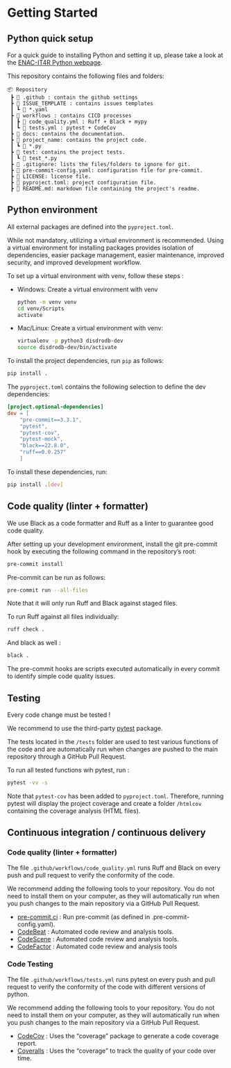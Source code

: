 # Getting Started

## **Python quick setup**

For a quick guide to installing Python and setting it up, please take a look at the [ENAC-IT4R Python webpage](https://www.notion.so/Python-quick-setup-55d1e813f24d4a37a57e14c71c641a0e).

This repository contains the following files and folders:

```
📦 Repository
 ┣ 📁 .github : contain the github settings
 ┣ 📁 ISSUE_TEMPLATE : contains issues templates
 ┃ ┗ 📜 *.yaml
 ┣ 📁 workflows : contains CICD processes
 ┃ ┣ 📜 code_quality.yml : Ruff + Black + mypy
 ┃ ┗ 📜 tests.yml : pytest + CodeCov
 ┣ 📁 docs: contains the documentation.
 ┣ 📁 project_name: contains the project code.
 ┃ ┗ 📜 *.py
 ┣ 📁 test: contains the project tests.
 ┃ ┗ 📜 test_*.py
 ┣ 📜 .gitignore: lists the files/folders to ignore for git.
 ┣ 📜 pre-commit-config.yaml: configuration file for pre-commit.
 ┣ 📜 LICENSE: license file.
 ┣ 📜 pyproject.toml: project configuration file.
 ┣ 📜 README.md: markdown file containing the project's readme.
 ```


## Python environment

All external packages are defined into the `pyproject.toml`.

While not mandatory, utilizing a virtual environment is recommended. Using a virtual environment for installing packages provides isolation of dependencies, easier package management, easier maintenance, improved security, and improved development
workflow.

To set up a virtual environment with venv, follow these steps :

- Windows: Create a virtual environment with venv

    ```bash
    python -m venv venv
    cd venv/Scripts
    activate
    ```

- Mac/Linux: Create a virtual environment with venv:

    ```bash
    virtualenv -p python3 disdrodb-dev
    source disdrodb-dev/bin/activate
    ```


To install the project dependencies, run `pip` as follows:

```bash
pip install .
```

The `pyproject.toml` contains the following selection to define the dev dependencies:

```toml
[project.optional-dependencies]
dev = [
	"pre-commit==3.3.1",
	"pytest",
	"pytest-cov",
	"pytest-mock",
	"black==22.8.0",
	"ruff==0.0.257"
	]
```

To install these dependencies, run:

```bash
pip install .[dev]
```

## Code quality (linter + formatter)

We use Black as a code formatter and Ruff as a linter to guarantee good code quality.

After setting up your development environment, install the git pre-commit hook by executing the following command in the repository’s root:

```bash
pre-commit install
```

Pre-commit can be run as follows:

```bash
pre-commit run --all-files
```

Note that it will only run Ruff and Black against staged files.

To run Ruff against all files individually:

```bash
ruff check .
```

And black as well :

```bash
black .
```

The pre-commit hooks are scripts executed automatically in every commit to identify simple code quality issues.

## Testing

Every code change must be tested !

We recommend to use the third-party [pytest](https://docs.pytest.org/) package.

The tests located in the `/tests`  folder are used to test various functions of the code and are
automatically run when changes are pushed to the main repository through a GitHub Pull Request.

To run all tested functions wih pytest, run :

```bash
pytest -vv -s
```

Note that `pytest-cov` has been added to `pyproject.toml`. Therefore, running pytest will display the project coverage and create a folder `/htmlcov` containing the coverage analysis (HTML files).


## Continuous integration / continuous delivery

### Code quality (linter + formatter)

The file `.github/workflows/code_quality.yml` runs Ruff and Black on every push and pull request to verify the conformity of the code.

We recommend adding the following tools to your repository. You do not need to install them on your computer, as they will automatically run when you push changes to the main repository via a GitHub Pull Request.

- [pre-commit.ci](http://pre-commit.ci) : Run pre-commit (as defined in .pre-commit-config.yaml).
- [CodeBeat](https://codebeat.co/) : Automated code review and analysis tools.
- [CodeScene](https://codescene.com/) : Automated code review and analysis tools.
- [CodeFactor](https://www.codefactor.io/) : Automated code review and analysis tools

### Code Testing

The file `.github/workflows/tests.yml` runs pytest on every push and pull request to verify the conformity of the code with different versions of python.

We recommend adding the following tools to your repository. You do not need to install them on your computer, as they will automatically run when you push changes to the main repository via a GitHub Pull Request.

- [CodeCov](https://about.codecov.io/) : Uses the “coverage” package to generate a code coverage report.
- [Coveralls](https://coveralls.io/) : Uses the “coverage” to track the quality of your code over time.
